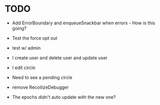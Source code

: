 # TODO

- Add ErrorBoundary and enqueueSnackbar when errors - How is this going?

- Test the force opt out
- test w/ admin
- I create user and delete user and update user
- I edit circle

- Need to see a pending circle
- remove RecoilizeDebugger
- The epochs didn't auto update with the new one?
